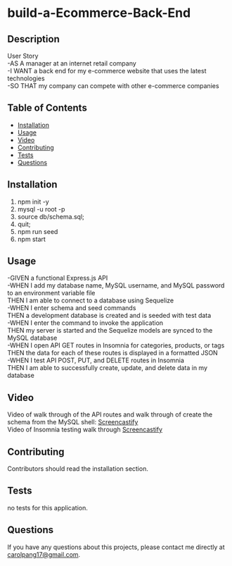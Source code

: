 # build-a-Ecommerce-Back-End

## Description
User Story <br>
-AS A manager at an internet retail company <br>
-I WANT a back end for my e-commerce website that uses the latest technologies <br>
-SO THAT my company can compete with other e-commerce companies <br>


## Table of Contents
* [Installation](#installation)
* [Usage](#usage)
* [Video](#video )
* [Contributing](#contributing)
* [Tests](#tests)
* [Questions](#questions)

## Installation
1. npm init -y
2. mysql -u root -p
3. source db/schema.sql;
4. quit;
5. npm run seed
6. npm start

## Usage
-GIVEN a functional Express.js API <br>
-WHEN I add my database name, MySQL username, and MySQL password to an environment variable file <br>
 THEN I am able to connect to a database using Sequelize <br>
-WHEN I enter schema and seed commands <br>
 THEN a development database is created and is seeded with test data<br>
-WHEN I enter the command to invoke the application <br>
 THEN my server is started and the Sequelize models are synced to the MySQL database <br>
-WHEN I open API GET routes in Insomnia for categories, products, or tags <br>
 THEN the data for each of these routes is displayed in a formatted JSON <br>
-WHEN I test API POST, PUT, and DELETE routes in Insomnia <br>
 THEN I am able to successfully create, update, and delete data in my database <br>


## Video
Video of walk through of the API routes and walk through of create the schema from the MySQL shell: [Screencastify](https://drive.google.com/file/d/1MxOj6DhHKcWQ88Vf5KDqXEwlcMkqf4AJ/view) <br>
Video of Insomnia testing walk through [Screencastify](https://drive.google.com/file/d/17ou_qQl7_dM0W_0n5Xy-nJ2PRtNkh2dL/view) <br>


## Contributing
Contributors should read the installation section.

## Tests
no tests for this application.

## Questions
If you have any questions about this projects, please contact me directly at carolpang17@gmail.com.